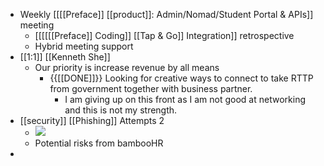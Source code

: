 - Weekly [[[[Preface]] [[product]]: Admin/Nomad/Student Portal & APIs]] meeting
    - [[[[[[Preface]] Coding]] [[Tap & Go]] Integration]] retrospective
    - Hybrid meeting support
- [[1:1]] [[Kenneth She]]
    - Our priority is increase revenue by all means
        - {{[[DONE]]}} Looking for creative ways to connect to take RTTP from government together with business partner.
            - I am giving up on this front as I am not good at networking and this is not my strength.
- [[security]] [[Phishing]] Attempts 2
    - ![](https://firebasestorage.googleapis.com/v0/b/firescript-577a2.appspot.com/o/imgs%2Fapp%2FChaChaanTeng%2Ft3x6KINFLx.27.17.png?alt=media&token=063d1606-5346-47cb-b2d0-caebd8633d63)
    - Potential risks from bambooHR
- 
